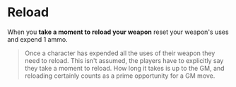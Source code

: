 # Reload
When you **take a moment to reload your weapon** reset your weapon's uses and expend 1 ammo.

>Once a character has expended all the uses of their weapon they need to reload. This isn't assumed, the players have to explicitly say they take a moment to reload. How long it takes is up to the GM, and reloading certainly counts as a prime opportunity for a GM move.